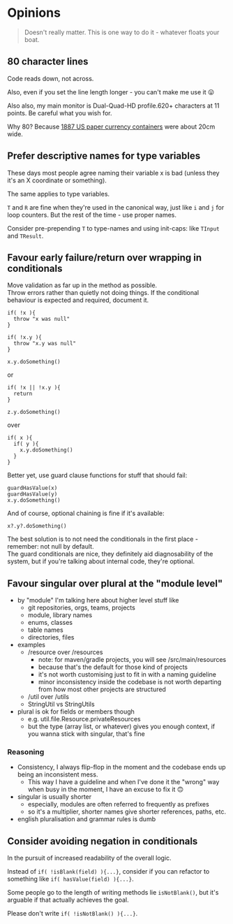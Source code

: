 # Opinions

> Doesn't really matter. This is one way to do it - whatever floats your boat.


## 80 character lines
Code reads down, not across.

Also, even if you set the line length longer - you can't make me use it 😛

Also also, my main monitor is Dual-Quad-HD profile.620+ characters at 11 
points.  Be careful what you wish for.

Why 80?  Because 
[1887 US paper currency containers](https://softwareengineering.stackexchange.com/questions/148677/why-is-80-characters-the-standard-limit-for-code-width/148678#148678) 
were about 20cm wide.


## Prefer descriptive names for type variables
These days most people agree naming their variable x is bad (unless they 
it's an X coordinate or something).

The same applies to type variables.

`T` and `R` are fine when they're used in the canonical way, just like 
`i` and `j` for loop counters.  But the rest of the time - use proper names.

Consider pre-prepending `T` to type-names and using init-caps: 
like `TInput`  and `TResult`.


## Favour early failure/return over wrapping in conditionals

Move validation as far up in the method as possible.  
Throw errors rather than quietly not doing things.  If the conditional 
behaviour is expected and required, document it.

```
if( !x ){
  throw "x was null"
}

if( !x.y ){
  throw "x.y was null"
}

x.y.doSomething()
```
or
```
if( !x || !x.y ){
  return
}

z.y.doSomething()
```
over
```
if( x ){
  if( y ){
    x.y.doSomething()
  }
}
```
Better yet, use guard clause functions for stuff that should fail:

```
guardHasValue(x)
guardHasValue(y)
x.y.doSomething()
```

And of course, optional chaining is fine if it's available:
```
x?.y?.doSomething()
```

The best solution is to not need the conditionals in the first place - 
remember: not null by default.  
The guard conditionals are nice, they definitely aid diagnosability of the 
system, but if you're talking about internal code, they're optional.


## Favour singular over plural at the "module level"
* by "module" I'm talking here about higher level stuff like
  * git repositories, orgs, teams, projects
  * module, library names
  * enums, classes
  * table names
  * directories, files
* examples
  * /resource over /resources
    * note: for maven/gradle projects, you will see /src/main/resources
    * because that's the default for those kind of projects
    * it's not worth customising just to fit in with a naming guideline
    * minor inconsistency inside the codebase is not worth departing from 
    how most other projects are structured
  * /util over /utils
  * StringUtil vs StringUtils
* plural is ok for fields or members though
  * e.g. util.file.Resource.privateResources
  * but the type (array list, or whatever) gives you enough context, if you 
  wanna stick with singular, that's fine
  
### Reasoning
* Consistency, I always flip-flop in the moment and the codebase ends up being 
an inconsistent mess.
  * This way I have a guideline and when I've done it the "wrong" way when busy 
    in the moment, I have an excuse to fix it 🙃
* singular is usually shorter
  * especially, modules are often referred to frequently as prefixes
  * so it's a multiplier, shorter names give shorter references, paths, etc.
* english pluralisation and grammar rules is dumb


## Consider avoiding negation in conditionals

In the pursuit of increased readability of the overall logic.

Instead of `if( !isBlank(field) ){...}`, consider if you can refactor to 
something like `if( hasValue(field) ){...}`.

Some people go to the length of writing methods lie `isNotBlank()`, but it's 
arguable if that actually achieves the goal.

Please don't write `if( !isNotBlank() ){...}`.
